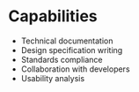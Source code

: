 # Capabilities

- Technical documentation
- Design specification writing
- Standards compliance
- Collaboration with developers
- Usability analysis
